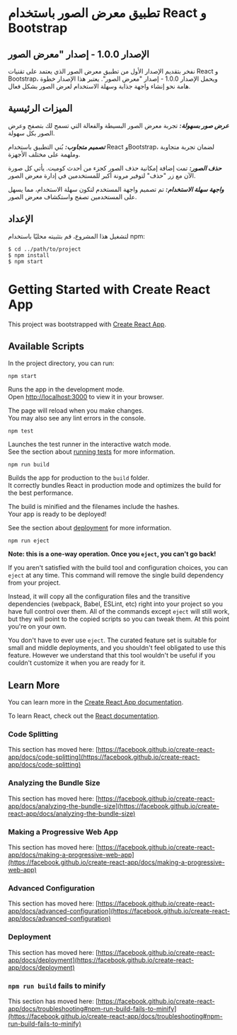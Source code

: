 # تطبيق معرض الصور باستخدام React و Bootstrap

## الإصدار 1.0.0 - إصدار "معرض الصور

نفخر بتقديم الإصدار الأول من تطبيق معرض الصور الذي يعتمد على تقنيات React و Bootstrap، ويحمل الإصدار 1.0.0 - إصدار "معرض الصور". يعتبر هذا الإصدار خطوة هامة نحو إنشاء واجهة جذابة وسهلة الاستخدام لعرض الصور بشكل فعال.

## الميزات الرئيسية

***عرض صور بسهولة:*** تجربة معرض الصور البسيطة والفعالة التي تسمح لك بتصفح وعرض الصور بكل سهولة.

***تصميم متجاوب:*** بُني التطبيق باستخدام React وBootstrap، لضمان تجربة متجاوبة وملهمة على مختلف الأجهزة.

***حذف الصور:*** تمت إضافة إمكانية حذف الصور كجزء من أحدث كوميت. يأتي كل صورة الآن مع زر "حذف" لتوفير مرونة أكبر للمستخدمين في إدارة معرض الصور.

***واجهة سهلة الاستخدام:*** تم تصميم واجهة المستخدم لتكون سهلة الاستخدام، مما يسهل على المستخدمين تصفح واستكشاف معرض الصور.


## الإعداد
لتشغيل هذا المشروع، قم بتثبيته محليًا باستخدام npm:



```
$ cd ../path/to/project
$ npm install
$ npm start
```

# Getting Started with Create React App

This project was bootstrapped with [Create React App](https://github.com/facebook/create-react-app).

## Available Scripts

In the project directory, you can run:

`npm start`

Runs the app in the development mode.\
Open [http://localhost:3000](http://localhost:3000) to view it in your browser.

The page will reload when you make changes.\
You may also see any lint errors in the console.

`npm test`

Launches the test runner in the interactive watch mode.\
See the section about [running tests](https://facebook.github.io/create-react-app/docs/running-tests) for more information.

`npm run build`

Builds the app for production to the `build` folder.\
It correctly bundles React in production mode and optimizes the build for the best performance.

The build is minified and the filenames include the hashes.\
Your app is ready to be deployed!

See the section about [deployment](https://facebook.github.io/create-react-app/docs/deployment) for more information.

`npm run eject`

**Note: this is a one-way operation. Once you `eject`, you can't go back!**

If you aren't satisfied with the build tool and configuration choices, you can `eject` at any time. This command will remove the single build dependency from your project.

Instead, it will copy all the configuration files and the transitive dependencies (webpack, Babel, ESLint, etc) right into your project so you have full control over them. All of the commands except `eject` will still work, but they will point to the copied scripts so you can tweak them. At this point you're on your own.

You don't have to ever use `eject`. The curated feature set is suitable for small and middle deployments, and you shouldn't feel obligated to use this feature. However we understand that this tool wouldn't be useful if you couldn't customize it when you are ready for it.

## Learn More

You can learn more in the [Create React App documentation](https://facebook.github.io/create-react-app/docs/getting-started).

To learn React, check out the [React documentation](https://reactjs.org/).

### Code Splitting

This section has moved here: [https://facebook.github.io/create-react-app/docs/code-splitting](https://facebook.github.io/create-react-app/docs/code-splitting)

### Analyzing the Bundle Size

This section has moved here: [https://facebook.github.io/create-react-app/docs/analyzing-the-bundle-size](https://facebook.github.io/create-react-app/docs/analyzing-the-bundle-size)

### Making a Progressive Web App

This section has moved here: [https://facebook.github.io/create-react-app/docs/making-a-progressive-web-app](https://facebook.github.io/create-react-app/docs/making-a-progressive-web-app)

### Advanced Configuration

This section has moved here: [https://facebook.github.io/create-react-app/docs/advanced-configuration](https://facebook.github.io/create-react-app/docs/advanced-configuration)

### Deployment

This section has moved here: [https://facebook.github.io/create-react-app/docs/deployment](https://facebook.github.io/create-react-app/docs/deployment)

### `npm run build` fails to minify

This section has moved here: [https://facebook.github.io/create-react-app/docs/troubleshooting#npm-run-build-fails-to-minify](https://facebook.github.io/create-react-app/docs/troubleshooting#npm-run-build-fails-to-minify)
